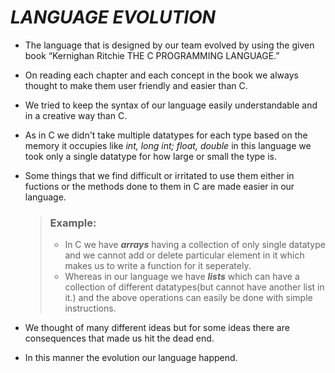 # *LANGUAGE EVOLUTION*

- The language that is designed by our team evolved by using the given book  “Kernighan Ritchie THE C PROGRAMMING LANGUAGE.”
- On reading each chapter and each concept in the book we always thought to make them user friendly and easier than C.
- We tried to keep the syntax of our language easily understandable and in a creative way than C.
- As in C we didn't take multiple datatypes for each type based on the memory it occupies like *int, long int; float, double* in this language we took only a single datatype for how large or small the type is.
- Some things that we find difficult or irritated to use them either in fuctions or the methods done to them in C are made easier in our language.

  > ### Example:
    >- In C we have ***arrays*** having a collection of only single datatype and we cannot add or delete particular element in it which makes us to write a function for it seperately.
    >- Whereas in our language we have ***lists*** which can have a collection of different datatypes(but cannot have another list in it.) and the above operations can easily be done with simple instructions. 
- We thought of many different ideas but for some ideas there are consequences that made us hit the dead end.     
- In this manner the evolution our language happend.
